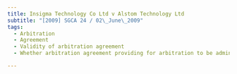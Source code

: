 ```yaml
---
title: Insigma Technology Co Ltd v Alstom Technology Ltd 
subtitle: "[2009] SGCA 24 / 02\_June\_2009"
tags:
  - Arbitration
  - Agreement
  - Validity of arbitration agreement
  - Whether arbitration agreement providing for arbitration to be administered by one arbitration institution under the procedural rules of another arbitration institution valid and enforceable

---
```


